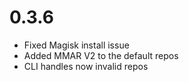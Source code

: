 # 0.3.6

- Fixed Magisk install issue
- Added MMAR V2 to the default repos
- CLI handles now invalid repos
